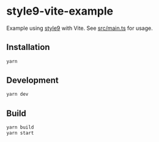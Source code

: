 # style9-vite-example

Example using [style9](https://github.com/johanholmerin/style9) with Vite.
See [src/main.ts](src/main.ts) for usage.

## Installation

```sh
yarn
```

## Development

```sh
yarn dev
```

## Build

```sh
yarn build
yarn start
```
